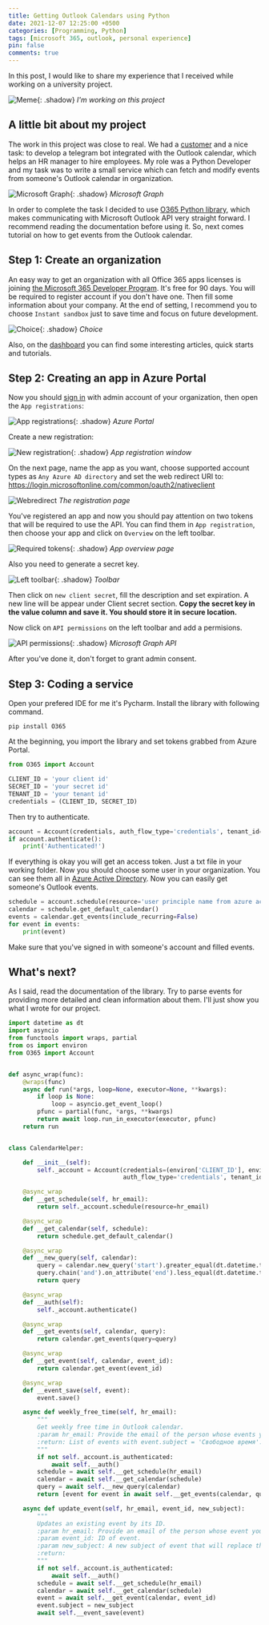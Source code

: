 ```yaml
---
title: Getting Outlook Calendars using Python
date: 2021-12-07 12:25:00 +0500
categories: [Programming, Python]
tags: [microsoft 365, outlook, personal experience]
pin: false
comments: true
---
```


In this post, I would like to share my experience that I received while working on a university project. 

![Meme](/assets/img/meme/working_on_project.jpg){: .shadow}
_I'm working on this project_

## A little bit about my project

The work in this project was close to real. We had a [customer](https://www.parma.ru/) and a nice task: to develop a telegram bot integrated with the Outlook calendar, which helps an HR manager to hire employees.
My role was a Python Developer and my task was to write a small service which can fetch and modify events from someone's Outlook calendar in organization.

![Microsoft Graph](/assets/img/sample/outlook-integration/microsoft.png){: .shadow}
_Microsoft Graph_

In order to complete the task I decided to use [O365 Python library](https://github.com/O365/python-o365), which makes communicating with Microsoft Outlook API very straight forward.
I recommend reading the documentation before using it. So, next comes tutorial on how to get events from the Outlook calendar.

## Step 1: Create an organization

An easy way to get an organization with all Office 365 apps licenses is joining [the Microsoft 365 Developer Program](https://developer.microsoft.com/en-us/microsoft-365/dev-program).
It's free for 90 days. You will be required to register account if you don't have one. Then fill some information about your company. 
At the end of setting, I recommend you to choose `Instant sandbox` just to save time and focus on future development.

![Choice](/assets/img/sample/outlook-integration/choice.png){: .shadow}
_Choice_

Also, on the [dashboard](https://developer.microsoft.com/en-us/microsoft-365/profile) you can find some interesting articles, quick starts and tutorials.

## Step 2: Creating an app in Azure Portal

Now you should [sign in](https://portal.azure.com) with admin account of your organization, then open the `App registrations`:

![App registrations](/assets/img/sample/outlook-integration/app_registrations.png){: .shadow}
_Azure Portal_

Create a new registration:

![New registration](/assets/img/sample/outlook-integration/new_registration.png){: .shadow}
_App registration window_

On the next page, name the app as you want, choose supported account types as `Any Azure AD directory` and set the web redirect URI to:
<https://login.microsoftonline.com/common/oauth2/nativeclient>

![Webredirect](/assets/img/sample/outlook-integration/webredirect.png)
_The registration page_

You've registered an app and now you should pay attention on two tokens that will be required to use the API. 
You can find them in `App registration`, then choose your app and click on `Overview` on the left toolbar.

![Required tokens](/assets/img/sample/outlook-integration/required_tokens.png){: .shadow}
_App overview page_

Also you need to generate a secret key.

![Left toolbar](/assets/img/sample/outlook-integration/left_toolbar.png){: .shadow}
_Toolbar_

Then click on `new client secret`, fill the description and set expiration. A new line will be appear under Client secret section.
**Copy the secret key in the value column and save it. You should store it in secure location.**

Now click on `API permissions` on the left toolbar and add a permisions.

![API permissions](/assets/img/sample/outlook-integration/api_permissions.png){: .shadow}
_Microsoft Graph API_

After you've done it, don't forget to grant admin consent.

## Step 3: Coding a service

Open your prefered IDE for me it's Pycharm. Install the library with following command.

```console
pip install O365
```

At the beginning, you import the library and set tokens grabbed from Azure Portal.

```python
from O365 import Account

CLIENT_ID = 'your client id'
SECRET_ID = 'your secret id'
TENANT_ID = 'your tenant id'
credentials = (CLIENT_ID, SECRET_ID)
```

Then try to authenticate.

```python
account = Account(credentials, auth_flow_type='credentials', tenant_id=TENANT_ID)
if account.authenticate():
    print('Authenticated!')
```

If everything is okay you will get an access token. Just a txt file in your working folder. Now you should choose some user in your organization. 
You can see them all in [Azure Active Directory](https://portal.azure.com/?l=en.en-us#blade/Microsoft_AAD_IAM/UsersManagementMenuBlade/MsGraphUsers).
Now you can easily get someone's Outlook events.

```python
schedule = account.schedule(resource='user principle name from azure active directory')
calendar = schedule.get_default_calendar()
events = calendar.get_events(include_recurring=False)
for event in events:
    print(event)
```
Make sure that you've signed in with someone's account and filled events.

## What's next? 

As I said, read the documentation of the library. Try to parse events for providing more detailed and clean information about them.
I'll just show you what I wrote for our project.

```python
import datetime as dt
import asyncio
from functools import wraps, partial
from os import environ
from O365 import Account


def async_wrap(func):
    @wraps(func)
    async def run(*args, loop=None, executor=None, **kwargs):
        if loop is None:
            loop = asyncio.get_event_loop()
        pfunc = partial(func, *args, **kwargs)
        return await loop.run_in_executor(executor, pfunc)
    return run


class CalendarHelper:

    def __init__(self):
        self._account = Account(credentials=(environ['CLIENT_ID'], environ['SECRET_ID']),
                                auth_flow_type='credentials', tenant_id=environ['TENANT_ID'])

    @async_wrap
    def __get_schedule(self, hr_email):
        return self._account.schedule(resource=hr_email)

    @async_wrap
    def __get_calendar(self, schedule):
        return schedule.get_default_calendar()

    @async_wrap
    def __new_query(self, calendar):
        query = calendar.new_query('start').greater_equal(dt.datetime.today())
        query.chain('and').on_attribute('end').less_equal(dt.datetime.today() + dt.timedelta(days=8))
        return query

    @async_wrap
    def __auth(self):
        self._account.authenticate()

    @async_wrap
    def __get_events(self, calendar, query):
        return calendar.get_events(query=query)

    @async_wrap
    def __get_event(self, calendar, event_id):
        return calendar.get_event(event_id)

    @async_wrap
    def __event_save(self, event):
        event.save()

    async def weekly_free_time(self, hr_email):
        """
        Get weekly free time in Outlook calendar.
        :param hr_email: Provide the email of the person whose events you want to receive.
        :return: List of events with event.subject = 'Свободное время'.
        """
        if not self._account.is_authenticated:
            await self.__auth()
        schedule = await self.__get_schedule(hr_email)
        calendar = await self.__get_calendar(schedule)
        query = await self.__new_query(calendar)
        return [event for event in await self.__get_events(calendar, query) if event.subject == 'Свободное время']

    async def update_event(self, hr_email, event_id, new_subject):
        """
        Updates an existing event by its ID.
        :param hr_email: Provide an email of the person whose event you want to update.
        :param event_id: ID of event.
        :param new_subject: A new subject of event that will replace the old one.
        :return:
        """
        if not self._account.is_authenticated:
            await self.__auth()
        schedule = await self.__get_schedule(hr_email)
        calendar = await self.__get_calendar(schedule)
        event = await self.__get_event(calendar, event_id)
        event.subject = new_subject
        await self.__event_save(event)
```